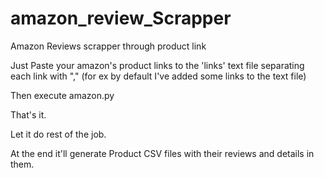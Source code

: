 # amazon_review_Scrapper
Amazon Reviews scrapper through product link  

Just Paste your amazon's product links to the 'links'
text file separating each link with "," (for ex by default I've added some links to the text file)

Then execute amazon.py 

That's it.

Let it do rest of the job.

At the end it'll generate Product CSV files with their reviews and details in them.
